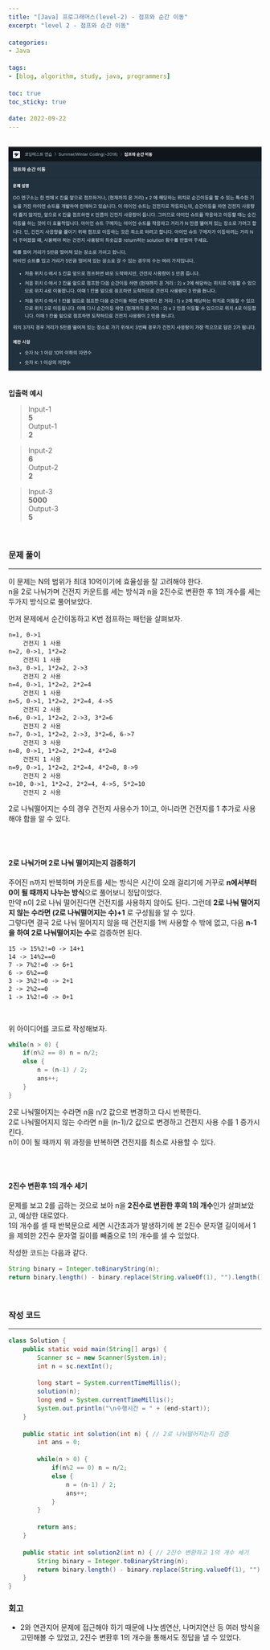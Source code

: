 ```yaml
--- 
title: "[Java] 프로그래머스(level-2) - 점프와 순간 이동" 
excerpt: "level 2 - 점프와 순간 이동" 

categories: 
- Java

tags: 
- [blog, algorithm, study, java, programmers]

toc: true
toc_sticky: true

date: 2022-09-22
--- 
```


<br>
<center><img src="/assets/images/programmers/20220922_01.png" width="700"></center>
<br>

**입출력 예시**
> Input-1 <br>
**5** <br>
> Output-1 <br>
**2**

> Input-2 <br>
**6** <br>
> Output-2 <br>
**2**

> Input-3 <br>
**5000** <br>
> Output-3 <br>
**5**

<br>

### 문제 풀이
---
이 문제는 N의 범위가 최대 10억이기에 효율성을 잘 고려해야 한다. <br>
n을 2로 나눠가며 건전지 카운트를 세는 방식과 n을 2진수로 변환한 후 1의 개수를 세는 두가지 방식으로 풀어보았다.

먼저 문제에서 순간이동하고 K번 점프하는 패턴을 살펴보자.
```
n=1, 0->1
    건전지 1 사용
n=2, 0->1, 1*2=2
    건전지 1 사용
n=3, 0->1, 1*2=2, 2->3
    건전지 2 사용
n=4, 0->1, 1*2=2, 2*2=4
    건전지 1 사용
n=5, 0->1, 1*2=2, 2*2=4, 4->5
    건전지 2 사용
n=6, 0->1, 1*2=2, 2->3, 3*2=6
    건전지 2 사용
n=7, 0->1, 1*2=2, 2->3, 3*2=6, 6->7
    건전지 3 사용
n=8, 0->1, 1*2=2, 2*2=4, 4*2=8
    건전지 1 사용
n=9, 0->1, 1*2=2, 2*2=4, 4*2=8, 8->9
    건전지 2 사용
n=10, 0->1, 1*2=2, 2*2=4, 4->5, 5*2=10
    건전지 2 사용
```
2로 나눠떨어지는 수의 경우 건전지 사용수가 1이고, 아니라면 건전지를 1 추가로 사용해야 함을 알 수 있다.

<br><br>

#### 2로 나눠가며 2로 나눠 떨어지는지 검증하기
주어진 n까지 반복하며 카운트를 세는 방식은 시간이 오래 걸리기에 거꾸로 **n에서부터 0이 될 때까지 나누는 방식**으로 풀어보니 정답이었다. <br>
만약 n이 2로 나눠 떨어진다면 건전지를 사용하지 않아도 된다. 그런데 **2로 나눠 떨어지지 않는 수라면 (2로 나눠떨어지는 수)+1** 로 구성됨을 알 수 있다. <br>
그렇다면 결국 2로 나눠 떨어지지 않을 때 건전지를 1씩 사용할 수 밖에 없고, 다음 **n-1을 하여 2로 나눠떨어지는 수**로 검증하면 된다.

```
15 -> 15%2!=0 -> 14+1 
14 -> 14%2==0
7 -> 7%2!=0 -> 6+1
6 -> 6%2==0
3 -> 3%2!=0 -> 2+1
2 -> 2%2==0
1 -> 1%2!=0 -> 0+1
```
<br>

위 아이디어를 코드로 작성해보자.

```java
while(n > 0) {
    if(n%2 == 0) n = n/2;
    else {
        n = (n-1) / 2;
        ans++;
    }
}
```
2로 나눠떨어지는 수라면 n을 n/2 값으로 변경하고 다시 반복한다. <br>
2로 나눠떨어지지 않는 수라면 n을 (n-1)/2 값으로 변경하고 건전지 사용 수를 1 증가시킨다.<br>
n이 0이 될 때까지 위 과정을 반복하면 건전지를 최소로 사용할 수 있다.


<br><br>

#### 2진수 변환후 1의 개수 세기
문제를 보고 2를 곱하는 것으로 보아 n을 **2진수로 변환한 후의 1의 개수**인가 살펴보았고, 예상한 대로였다. <br>
1의 개수를 셀 때 반복문으로 세면 시간초과가 발생하기에 본 2진수 문자열 길이에서 1을 제외한 2진수 문자열 길이를 빼줌으로 1의 개수를 셀 수 있었다.

작성한 코드는 다음과 같다.

```java
String binary = Integer.toBinaryString(n);
return binary.length() - binary.replace(String.valueOf(1), "").length();
```

<br>

### 작성 코드
---
```java
class Solution {
    public static void main(String[] args) {
        Scanner sc = new Scanner(System.in);
        int n = sc.nextInt();

        long start = System.currentTimeMillis();
        solution(n);
        long end = System.currentTimeMillis();
        System.out.println("\n수행시간 = " + (end-start));
    }

    public static int solution(int n) { // 2로 나눠떨어지는지 검증
        int ans = 0;

        while(n > 0) {
            if(n%2 == 0) n = n/2;
            else {
                n = (n-1) / 2;
                ans++;
            }
        }

        return ans;
    }

    public static int solution2(int n) { // 2진수 변환하고 1의 개수 세기
        String binary = Integer.toBinaryString(n);
        return binary.length() - binary.replace(String.valueOf(1), "").length();
    }
}
```

### 회고
- 2와 연관지어 문제에 접근해야 하기 때문에 나눗셈연산, 나머지연산 등 여러 방식을 고민해볼 수 있었고, 2진수 변환후 1의 개수을 통해서도 정답을 낼 수 있었다.
